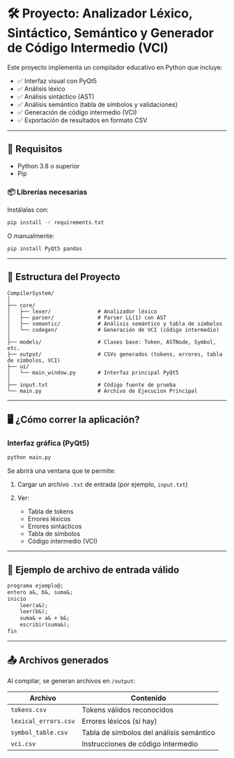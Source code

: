 # 🛠️ Proyecto: Analizador Léxico, Sintáctico, Semántico y Generador de Código Intermedio (VCI)

Este proyecto implementa un compilador educativo en Python que incluye:

- ✅ Interfaz visual con PyQt5
- ✅ Análisis léxico
- ✅ Análisis sintáctico (AST)
- ✅ Análisis semántico (tabla de símbolos y validaciones)
- ✅ Generación de código intermedio (VCI)
- ✅ Exportación de resultados en formato CSV

---

## 🚀 Requisitos

- Python 3.8 o superior
- Pip

### 📦 Librerías necesarias

Instálalas con:

```bash
pip install -r requirements.txt
```

O manualmente:

```bash
pip install PyQt5 pandas
```

---

## 📂 Estructura del Proyecto

```
CompilerSystem/
│
├── core/
│   ├── lexer/               # Analizador léxico
│   ├── parser/              # Parser LL(1) con AST
│   ├── semantic/            # Análisis semántico y tabla de símbolos
│   └── codegen/             # Generación de VCI (código intermedio)
│
├── models/                  # Clases base: Token, ASTNode, Symbol, etc.
├── output/                  # CSVs generados (tokens, errores, tabla de símbolos, VCI)
├── ui/
│   └── main_window.py       # Interfaz principal PyQt5
│
├── input.txt                # Código fuente de prueba
└── main.py                  # Archivo de Ejecucion Principal
```

---

## 🖥️ ¿Cómo correr la aplicación?

### Interfaz gráfica (PyQt5)

```bash
python main.py
```

Se abrirá una ventana que te permite:

1. Cargar un archivo `.txt` de entrada (por ejemplo, `input.txt`)
2. Ver:

   - Tabla de tokens
   - Errores léxicos
   - Errores sintácticos
   - Tabla de símbolos
   - Código intermedio (VCI)

---

## 🧪 Ejemplo de archivo de entrada válido

```txt
programa ejemplo@;
entero a&, b&, suma&;
inicio
    leer(a&);
    leer(b&);
    suma& = a& + b&;
    escribir(suma&);
fin
```

---

## 📤 Archivos generados

Al compilar, se generan archivos en `/output`:

| Archivo              | Contenido                                |
| -------------------- | ---------------------------------------- |
| `tokens.csv`         | Tokens válidos reconocidos               |
| `lexical_errors.csv` | Errores léxicos (si hay)                 |
| `symbol_table.csv`   | Tabla de símbolos del análisis semántico |
| `vci.csv`            | Instrucciones de código intermedio       |
